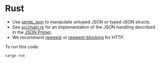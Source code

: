 # Rust

* Use [serde_json] to manipulate untyped JSON *or* typed JSON structs.
* See [src/main.rs](./src/main.rs) for an implementation of the JSON handling
  described in the [JSON Primer].
* We recommend [reqwest] or [reqwest-blocking] for HTTP.

To run this code:

```bash
cargo run
```

[serde_json]: https://docs.rs/serde_json/latest/serde_json/
[JSON Primer]: ../1-json-primer.md
[reqwest]: https://docs.rs/reqwest/latest/reqwest/
[reqwest-blocking]: https://docs.rs/reqwest/latest/reqwest/blocking/index.html
